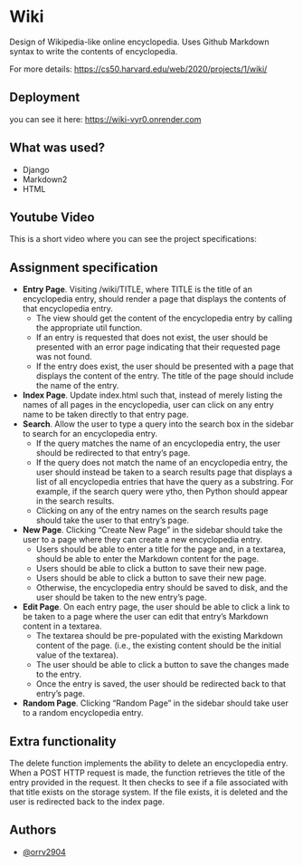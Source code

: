 # Wiki
Design of Wikipedia-like online encyclopedia. Uses Github Markdown syntax to write the contents of encyclopedia.

For more details: https://cs50.harvard.edu/web/2020/projects/1/wiki/


## Deployment

you can see it here: https://wiki-vyr0.onrender.com

## What was used?

 - Django
 - Markdown2
 - HTML


## Youtube Video

This is a short video where you can see the project specifications: 

## Assignment specification
- **Entry Page**. Visiting /wiki/TITLE, where TITLE is the title of an encyclopedia entry, should render a page that displays the contents of that encyclopedia entry.
    - The view should get the content of the encyclopedia entry by calling the appropriate util function.
    - If an entry is requested that does not exist, the user should be presented with an error page indicating that their requested page was not found.
    - If the entry does exist, the user should be presented with a page that displays the content of the entry. The title of the page should include the name of the entry.
- **Index Page**. Update index.html such that, instead of merely listing the names of all pages in the encyclopedia, user can click on any entry name to be taken directly to that entry page.
- **Search**.  Allow the user to type a query into the search box in the sidebar to search for an encyclopedia entry.
    - If the query matches the name of an encyclopedia entry, the user should be redirected to that entry’s page.
    - If the query does not match the name of an encyclopedia entry, the user should instead be taken to a search results page that displays a list of all encyclopedia entries that have the query as a substring. For example, if the search query were ytho, then Python should appear in the search results.
    - Clicking on any of the entry names on the search results page should take the user to that entry’s page. 
- **New Page**. Clicking “Create New Page” in the sidebar should take the user to a page where they can create a new encyclopedia entry.
    - Users should be able to enter a title for the page and, in a textarea, should be able to enter the Markdown content for the page.
    - Users should be able to click a button to save their new page.
    - Users should be able to click a button to save their new page.
    - Otherwise, the encyclopedia entry should be saved to disk, and the user should be taken to the new entry’s page.
- **Edit Page**. On each entry page, the user should be able to click a link to be taken to a page where the user can edit that entry’s Markdown content in a textarea.
    - The textarea should be pre-populated with the existing Markdown content of the page. (i.e., the existing content should be the initial value of the textarea).
    - The user should be able to click a button to save the changes made to the entry.
    - Once the entry is saved, the user should be redirected back to that entry’s page.
- **Random Page**. Clicking “Random Page” in the sidebar should take user to a random encyclopedia entry.

## Extra functionality

The delete function implements the ability to delete an encyclopedia entry. When a POST HTTP request is made, the function retrieves the title of the entry provided in the request. It then checks to see if a file associated with that title exists on the storage system. If the file exists, it is deleted and the user is redirected back to the index page.

## Authors

- [@orrv2904](https://github.com/Orrv2904)

